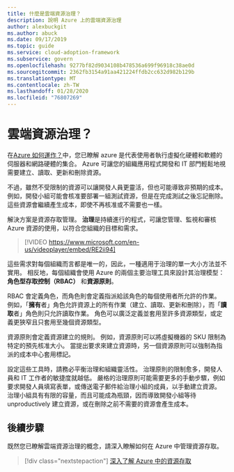 ```yaml
---
title: 什麼是雲端資源治理？
description: 說明 Azure 上的雲端資源治理
author: alexbuckgit
ms.author: abuck
ms.date: 09/17/2019
ms.topic: guide
ms.service: cloud-adoption-framework
ms.subservice: govern
ms.openlocfilehash: 9277bf82d9034108b478536a699f96918c38ae0d
ms.sourcegitcommit: 2362fb3154a91aa421224ffdb2cc632d982b129b
ms.translationtype: MT
ms.contentlocale: zh-TW
ms.lasthandoff: 01/28/2020
ms.locfileid: "76807269"
---
```

<!-- markdownlint-disable MD026 -->

# <a name="cloud-resource-governance"></a>雲端資源治理？

在[Azure 如何運作？](../../getting-started/what-is-azure.md)中，您已瞭解 azure 是代表使用者執行虛擬化硬體和軟體的伺服器和網路硬體的集合。 Azure 可讓您的組織應用程式開發和 IT 部門輕鬆地視需要建立、讀取、更新和刪除資源。

不過，雖然不受限制的資源可以讓開發人員更靈活，但也可能導致非預期的成本。 例如，開發小組可能會核准要部署一組測試資源，但是在完成測試之後忘記刪除。 這些資源會繼續產生成本，即使不再核准或不需要也一樣。

解決方案是資源存取管理。 **治理**是持續進行的程式，可讓您管理、監視和審核 Azure 資源的使用，以符合您組織的目標和需求。

<!-- markdownlint-disable MD034 -->

> [!VIDEO https://www.microsoft.com/en-us/videoplayer/embed/RE2ii94]

<!-- markdownlint-enable MD034 -->

這些需求對每個組織而言都是唯一的，因此，一種適用于治理的單一大小方法並不實用。 相反地，每個組織會使用 Azure 的兩個主要治理工具來設計其治理模型：**角色型存取控制（RBAC）** 和**資源原則**。

RBAC 會定義角色，而角色則會定義指派給該角色的每個使用者所允許的作業。 例如，「**擁有**者」角色允許資源上的所有作業（建立、讀取、更新和刪除），而「**讀取**者」角色則只允許讀取作業。 角色可以廣泛定義並套用至許多資源類型，或定義更狹窄且只套用至幾個資源類型。

資源原則會定義資源建立的規則。 例如，資源原則可以將虛擬機器的 SKU 限制為特定的預先核准大小。 當提出要求來建立資源時，另一個資源原則可以強制為指派的成本中心套用標記。

設定這些工具時，請務必平衡治理和組織靈活性。 治理原則的限制愈多，開發人員和 IT 工作者的敏捷度就越低。 嚴格的治理原則可能需要更多的手動步驟，例如要求開發人員填寫表單，或傳送電子郵件給治理小組的成員，以手動建立資源。 治理小組具有有限的容量，而且可能成為瓶頸，因而導致開發小組等待 unproductively 建立資源，或在刪除之前不需要的資源會產生成本。

## <a name="next-steps"></a>後續步驟

既然您已瞭解雲端資源治理的概念，請深入瞭解如何在 Azure 中管理資源存取。

> [!div class="nextstepaction"]
> [深入了解 Azure 中的資源存取](./resource-access-management.md)
